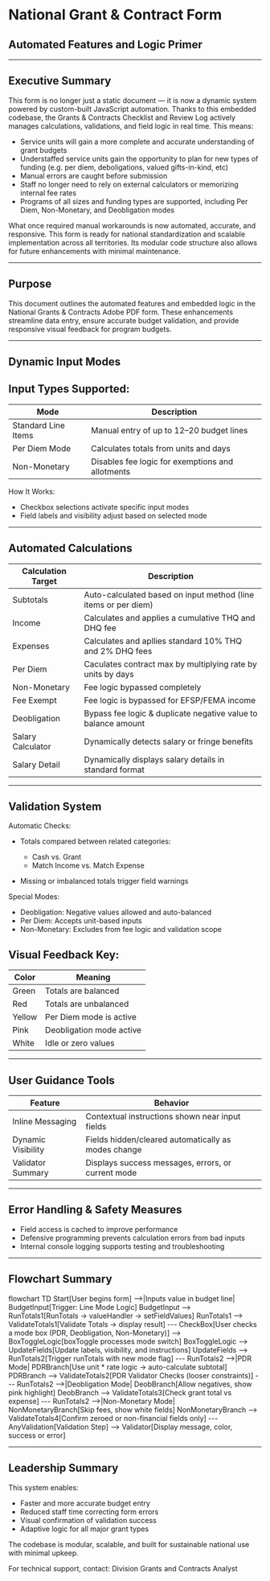 # National Grant & Contract Form

## Automated Features and Logic Primer

---

## Executive Summary

This form is no longer just a static document — it is now a dynamic system powered by custom-built JavaScript automation. Thanks to this embedded codebase, the Grants & Contracts Checklist and Review Log actively manages calculations, validations, and field logic in real time. This means:

* Service units will gain a more complete and accurate understanding of grant budgets
* Understaffed service units gain the opportunity to plan for new types of funding (e.g. per diem, deboligations, valued gifts-in-kind, etc)
* Manual errors are caught before submission
* Staff no longer need to rely on external calculators or memorizing internal fee rates
* Programs of all sizes and funding types are supported, including Per Diem, Non-Monetary, and Deobligation modes

What once required manual workarounds is now automated, accurate, and responsive. This form is ready for national standardization and scalable implementation across all territories. Its modular code structure also allows for future enhancements with minimal maintenance.

---

## Purpose

This document outlines the automated features and embedded logic in the National Grants & Contracts Adobe PDF form. These enhancements streamline data entry, ensure accurate budget validation, and provide responsive visual feedback for program budgets.

---

## Dynamic Input Modes

## Input Types Supported:

| Mode                | Description                                      |
| ------------------- | ------------------------------------------------ |
| Standard Line Items | Manual entry of up to 12–20 budget lines         |
| Per Diem Mode       | Calculates totals from units and days            |
| Non-Monetary        | Disables fee logic for exemptions and allotments |

How It Works:

* Checkbox selections activate specific input modes
* Field labels and visibility adjust based on selected mode

---

## Automated Calculations

| Calculation Target | Description                                                    |
| ------------------ | -------------------------------------------------------------- |
| Subtotals          | Auto-calculated based on input method (line items or per diem) |
| Income             | Calculates and applies a cumulative THQ and DHQ fee            |
| Expenses           | Calculates and apllies standard 10% THQ and 2% DHQ fees        |
| Per Diem           | Caculates contract max by multiplying rate by units by days    |
| Non-Monetary       | Fee logic bypassed completely                                  |
| Fee Exempt         | Fee logic is bypassed for EFSP/FEMA income                     |
| Deobligation       | Bypass fee logic & duplicate negative value to balance amount  |
| Salary Calculator  | Dynamically detects salary or fringe benefits                  |
| Salary Detail      | Dynamically displays salary details in standard format         |

---

## Validation System

Automatic Checks:

* Totals compared between related categories:

  * Cash vs. Grant
  * Match Income vs. Match Expense
* Missing or imbalanced totals trigger field warnings

Special Modes:

* Deobligation: Negative values allowed and auto-balanced
* Per Diem: Accepts unit-based inputs
* Non-Monetary: Excludes from fee logic and validation scope

## Visual Feedback Key:

| Color  | Meaning                  |
| ------ | ------------------------ |
| Green  | Totals are balanced      |
| Red    | Totals are unbalanced    |
| Yellow | Per Diem mode is active  |
| Pink   | Deobligation mode active |
| White  | Idle or zero values      |

---

## User Guidance Tools

| Feature            | Behavior                                            |
| ------------------ | --------------------------------------------------- |
| Inline Messaging   | Contextual instructions shown near input fields     |
| Dynamic Visibility | Fields hidden/cleared automatically as modes change |
| Validator Summary  | Displays success messages, errors, or current mode  |

---

## Error Handling & Safety Measures

* Field access is cached to improve performance
* Defensive programming prevents calculation errors from bad inputs
* Internal console logging supports testing and troubleshooting

---

## Flowchart Summary

flowchart TD
    Start[User begins form] -->|Inputs value in budget line| BudgetInput[Trigger: Line Mode Logic]
    BudgetInput --> RunTotals1[RunTotals → valueHandler → setFieldValues]
    RunTotals1 --> ValidateTotals1[Validate Totals → display result]
    ---
    CheckBox[User checks a mode box (PDR, Deobligation, Non-Monetary)] --> BoxToggleLogic[boxToggle processes mode switch]
    BoxToggleLogic --> UpdateFields[Update labels, visibility, and instructions]
    UpdateFields --> RunTotals2[Trigger runTotals with new mode flag]
    ---
    RunTotals2 -->|PDR Mode| PDRBranch[Use unit * rate logic → auto-calculate subtotal]
    PDRBranch --> ValidateTotals2[PDR Validator Checks (looser constraints)]
      ---
    RunTotals2 -->|Deobligation Mode| DeobBranch[Allow negatives, show pink highlight]
    DeobBranch --> ValidateTotals3[Check grant total vs expense]
      ---
    RunTotals2 -->|Non-Monetary Mode| NonMonetaryBranch[Skip fees, show white fields]
    NonMonetaryBranch --> ValidateTotals4[Confirm zeroed or non-financial fields only]
      ---
    AnyValidation[Validation Step] --> Validator[Display message, color, success or error]

---

## Leadership Summary

This system enables:

* Faster and more accurate budget entry
* Reduced staff time correcting form errors
* Visual confirmation of validation success
* Adaptive logic for all major grant types

The codebase is modular, scalable, and built for sustainable national use with minimal upkeep.

For technical support, contact: Division Grants and Contracts Analyst
